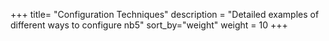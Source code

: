 +++
title= "Configuration Techniques"
description = "Detailed examples of different ways to configure nb5"
sort_by="weight"
weight = 10
+++
